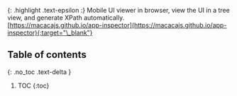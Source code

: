 <!-- _includes/docs/env/macaca-inspector/ -->

{: .highlight .text-epsilon :}
Mobile UI viewer in browser, view the UI in a tree view, and generate XPath automatically.<br>
[https://macacajs.github.io/app-inspector](https://macacajs.github.io/app-inspector){:target="\_blank"}

## Table of contents
{: .no_toc .text-delta }

1. TOC
{:toc}
